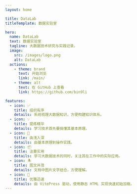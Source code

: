 ```yaml
---
layout: home

title: DataLab
titleTemplate: 数据实验室

hero:
  name: DataLab
  text: 数据实验室
  tagline: 大数据技术研究与实践记录。
  image:
    src: /images/logo.png
    alt: DataLab
  actions:
    - theme: brand
      text: 开始浏览
      link: /main/
    - theme: alt
      text: 在 GitHub 上查看
      link: https://github.com/bin9li

features:
  - icon: ✅
    title: 组织有序
    details: 系统梳理大数据知识，方便构建知识体系。
  - icon: 💡
    title: 提炼精华
    details: 学习技术首先要搞懂其基本原理。
  - icon: 🌱
    title: 由浅入深
    details: 由基本原理到操作实践。
  - icon: 📦
    title: 注重实用
    details: 学习大数据技术的同时，关注其在工作中的实际应用。
  - icon: 🏝️
    title: 图文并茂
    details: 文档中图片文字结合，方便理解。
  - icon: 🚀
    title: 优雅迅速
    details: 由 VitePress 驱动，使用静态 HTML 实现快速初始加载。
---
```

